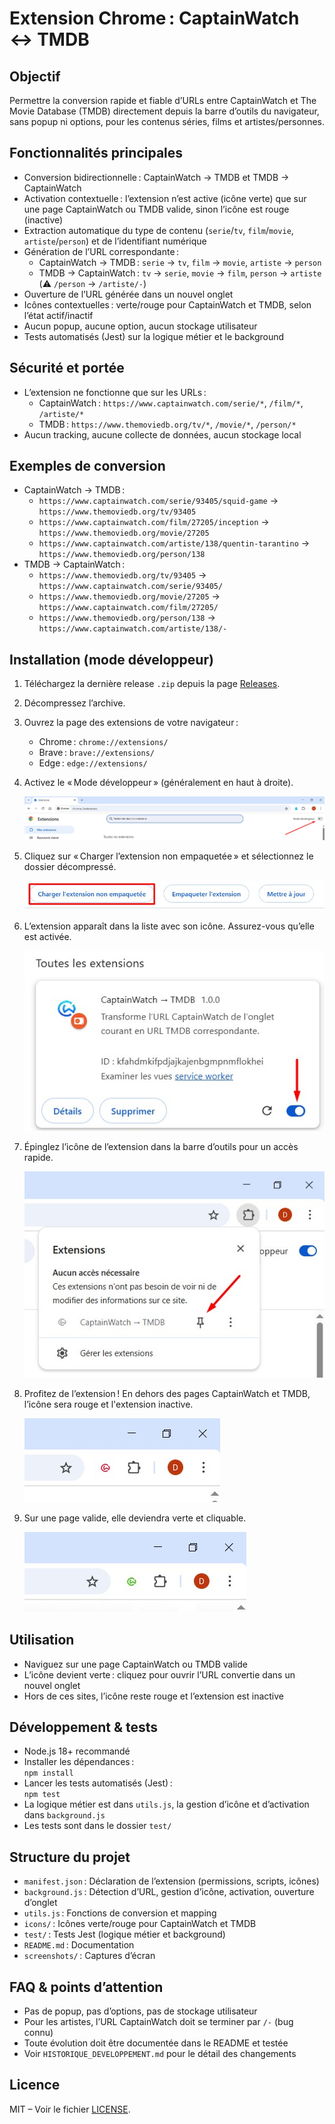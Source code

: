 
# Extension Chrome : CaptainWatch ↔ TMDB

## Objectif

Permettre la conversion rapide et fiable d’URLs entre CaptainWatch et The Movie Database (TMDB) directement depuis la barre d’outils du navigateur, sans popup ni options, pour les contenus séries, films et artistes/personnes.

## Fonctionnalités principales

- Conversion bidirectionnelle : CaptainWatch → TMDB et TMDB → CaptainWatch
- Activation contextuelle : l’extension n’est active (icône verte) que sur une page CaptainWatch ou TMDB valide, sinon l’icône est rouge (inactive)
- Extraction automatique du type de contenu (`serie`/`tv`, `film`/`movie`, `artiste`/`person`) et de l’identifiant numérique
- Génération de l’URL correspondante :
  - CaptainWatch → TMDB : `serie` → `tv`, `film` → `movie`, `artiste` → `person`
  - TMDB → CaptainWatch : `tv` → `serie`, `movie` → `film`, `person` → `artiste` (⚠️ `/person` → `/artiste/-`)
- Ouverture de l’URL générée dans un nouvel onglet
- Icônes contextuelles : verte/rouge pour CaptainWatch et TMDB, selon l’état actif/inactif
- Aucun popup, aucune option, aucun stockage utilisateur
- Tests automatisés (Jest) sur la logique métier et le background

## Sécurité et portée

- L’extension ne fonctionne que sur les URLs :
  - CaptainWatch : `https://www.captainwatch.com/serie/*`, `/film/*`, `/artiste/*`
  - TMDB : `https://www.themoviedb.org/tv/*`, `/movie/*`, `/person/*`
- Aucun tracking, aucune collecte de données, aucun stockage local

## Exemples de conversion

- CaptainWatch → TMDB :
  - `https://www.captainwatch.com/serie/93405/squid-game` → `https://www.themoviedb.org/tv/93405`
  - `https://www.captainwatch.com/film/27205/inception` → `https://www.themoviedb.org/movie/27205`
  - `https://www.captainwatch.com/artiste/138/quentin-tarantino` → `https://www.themoviedb.org/person/138`
- TMDB → CaptainWatch :
  - `https://www.themoviedb.org/tv/93405` → `https://www.captainwatch.com/serie/93405/`
  - `https://www.themoviedb.org/movie/27205` → `https://www.captainwatch.com/film/27205/`
  - `https://www.themoviedb.org/person/138` → `https://www.captainwatch.com/artiste/138/-`

## Installation (mode développeur)

1. Téléchargez la dernière release `.zip` depuis la page [Releases](https://github.com/Vhivi/ChromeExt-CW-TMDB/releases/latest).
2. Décompressez l’archive.
3. Ouvrez la page des extensions de votre navigateur :  
   - Chrome : `chrome://extensions/`  
   - Brave : `brave://extensions/`  
   - Edge : `edge://extensions/`
4. Activez le « Mode développeur » (généralement en haut à droite).

   ![Mode développeur](screenshots/chrome-dev-mode.jpg)
5. Cliquez sur « Charger l’extension non empaquetée » et sélectionnez le dossier décompressé.

   ![Charger l’extension](screenshots/chrome-load.jpg)
6. L’extension apparaît dans la liste avec son icône. Assurez-vous qu’elle est activée.

   ![Extension activée](screenshots/chrome-activate.jpg)
7. Épinglez l’icône de l’extension dans la barre d’outils pour un accès rapide.

   ![Barre d’outils](screenshots/chrome-pin.jpg)
8. Profitez de l’extension ! En dehors des pages CaptainWatch et TMDB, l’icône sera rouge et l'extension inactive.

   ![Extension inactive](screenshots/chrome-enjoy.jpg)
9. Sur une page valide, elle deviendra verte et cliquable.

   ![Extension active](screenshots/chrome-click.jpg)

## Utilisation

- Naviguez sur une page CaptainWatch ou TMDB valide
- L’icône devient verte : cliquez pour ouvrir l’URL convertie dans un nouvel onglet
- Hors de ces sites, l’icône reste rouge et l’extension est inactive

## Développement & tests

- Node.js 18+ recommandé
- Installer les dépendances :  
  `npm install`
- Lancer les tests automatisés (Jest) :  
  `npm test`
- La logique métier est dans `utils.js`, la gestion d’icône et d’activation dans `background.js`
- Les tests sont dans le dossier `test/`

## Structure du projet

- `manifest.json` : Déclaration de l’extension (permissions, scripts, icônes)
- `background.js` : Détection d’URL, gestion d’icône, activation, ouverture d’onglet
- `utils.js` : Fonctions de conversion et mapping
- `icons/` : Icônes verte/rouge pour CaptainWatch et TMDB
- `test/` : Tests Jest (logique métier et background)
- `README.md` : Documentation
- `screenshots/` : Captures d’écran

## FAQ & points d’attention

- Pas de popup, pas d’options, pas de stockage utilisateur
- Pour les artistes, l’URL CaptainWatch doit se terminer par `/-` (bug connu)
- Toute évolution doit être documentée dans le README et testée
- Voir `HISTORIQUE_DEVELOPPEMENT.md` pour le détail des changements

## Licence

MIT – Voir le fichier [LICENSE](LICENSE).
